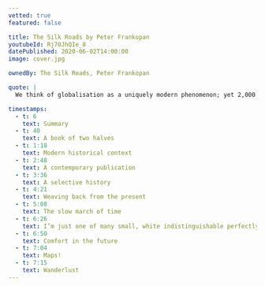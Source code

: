 ```yaml
---
vetted: true
featured: false

title: The Silk Roads by Peter Frankopan
youtubeId: Rj70JhQIe_8
datePublished: 2020-06-02T14:00:00
image: cover.jpg

ownedBy: The Silk Roads, Peter Frankopan

quote: |
  We think of globalisation as a uniquely modern phenomenon; yet 2,000 years ago too, it was a fact of life, one that presented opportunities, created problems and prompted technological advance

timestamps:
  - t: 6
    text: Summary
  - t: 40
    text: A book of two halves
  - t: 1:18
    text: Modern historical context
  - t: 2:48
    text: A contemporary publication
  - t: 3:36
    text: A selective history
  - t: 4:21
    text: Weaving back from the present
  - t: 5:08
    text: The slow march of time
  - t: 6:26
    text: I’m just one of many small, white indistinguishable perfectly cylindrical checker pieces in Putin and Trump’s backgammon game
  - t: 6:50
    text: Comfort in the future
  - t: 7:04
    text: Maps!
  - t: 7:15
    text: Wanderlust
---
```

